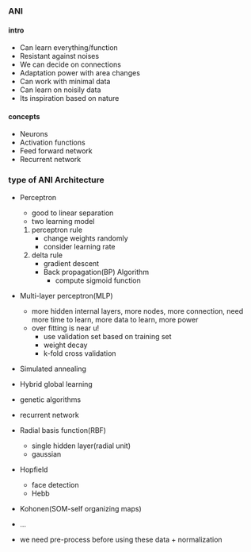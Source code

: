 ### ANI

#### intro
- Can learn everything/function
- Resistant against noises
- We can decide on connections
- Adaptation power with area changes
- Can work with minimal data
- Can learn on noisily data
- Its inspiration based on nature 


#### concepts
- Neurons
- Activation functions
- Feed forward network
- Recurrent network


### type of ANI Architecture
- Perceptron
    - good to linear separation
    - two learning model
    1. perceptron rule
        - change weights randomly
        - consider learning rate
    2. delta rule
        - gradient descent 
        - Back propagation(BP) Algorithm
            - compute sigmoid function
    
            
- Multi-layer perceptron(MLP)
    - more hidden internal layers, more nodes, more connection, need more time to learn, more data to learn, more power
    - over fitting is near u!
        - use validation set  based on training set
        - weight decay
        - k-fold cross validation
- Simulated annealing
- Hybrid global learning
- genetic algorithms
- recurrent network
- Radial basis function(RBF)
    - single hidden layer(radial unit)
    - gaussian 
- Hopfield 
    - face detection
    - Hebb
- Kohonen(SOM-self organizing maps)

- ...

* we need pre-process before using these data + normalization

